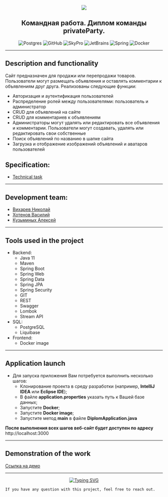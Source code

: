 <p align="center"> 
<img src="https://cdn.eduonix.com/assets/images/header_img/2020091404321712265.jpg">
</p>
<div id="badges" align="center">

## Командная работа. Диплом команды privateParty.
</div>

<div id="badges" align="center">

![Postgres](https://img.shields.io/badge/postgres-%23316192.svg?style=for-the-badge&logo=postgresql&logoColor=white)
![GitHub](https://img.shields.io/badge/github-%23121011.svg?style=for-the-badge&logo=github&logoColor=white)
![SkyPro](https://img.shields.io/badge/SkyPro-green?style=for-the-badge&logo=skypro&logoColor=white)
![JetBrains](https://img.shields.io/badge/IntelliJ%20IDEA-java-blue?style=for-the-badge&logo=jetbrains&logoColor=white)
![Spring](https://img.shields.io/badge/Spring-green?style=for-the-badge&logo=spring&logoColor=white)
![Docker](https://img.shields.io/badge/Docker-blue?style=for-the-badge&logo=docker&logoColor=white)
</div>

___
## Description and functionality

Сайт предназначен для продажи или перепродажи товаров. Пользователи могут размещать объявления и оставлять комментарии к объявлениям друг друга.
Реализованы следующие функции:

- Авторизация и аутентификация пользователей
- Распределение ролей между пользователями: пользователь и администратор
- CRUD для объявлений на сайте
- CRUD для комментариев к объявлениям
- Администраторы могут удалять или редактировать все объявления и комментарии. Пользователи могут создавать, удалять или редактировать свои собственные
- Поиск объявлений по названию в шапке сайта
- Загрузка и отображение изображений объявлений и аватаров пользователей

## Specification:
- [Technical task](https://skyengpublic.notion.site/02df5c2390684e3da20c7a696f5d463d)
___
## Development team:
- [Вихарев Николай](https://github.com/ViharevN)
- [Хотенов Василий](https://github.com/VasiliyKhotenov13)
- [Кузьминых Алексей](https://github.com/Al3x3y86)

___
## Tools used in the project
* Backend:
    - Java 11
    - Maven
    - Spring Boot
    - Spring Web
    - Spring Data
    - Spring JPA
    - Spring Security
    - GIT
    - REST
    - Swagger
    - Lombok
    - Stream API
* SQL:
    - PostgreSQL
    - Liquibase
* Frontend:
    - Docker image
---
## Application launch
* Для запуска приложения Вам потребуется выполнить несколько шагов:
    - Клонирование проекта в среду разработки (например, **IntelliJ IDEA** или **Eclipse IDE**);
    - В файле **application.properties** указать путь к Вашей базе данных;
    - Запустите **Docker**;
    - Запустите **Docker image**;
    - Запустите метод **main** в файле **DiplomApplication.java**

**После выполнения всех шагов веб-сайт будет доступен по адресу** http://localhost:3000
 
---
## Demonstration of the work
[Ссылка на демо](https://disk.yandex.ru/i/YkERK8iNsajjJA)
___
<div id="badges" align="center">
<a
href="https://git.io/typing-svg"><img src="https://readme-typing-svg.herokuapp.com?font=Fira+Code&weight=200&pause=1000&width=435&lines=Thank+you+for+your+attention!" alt="Typing SVG" />
</a>
</div>

`If you have any question with this project, feel free to reach out.`
